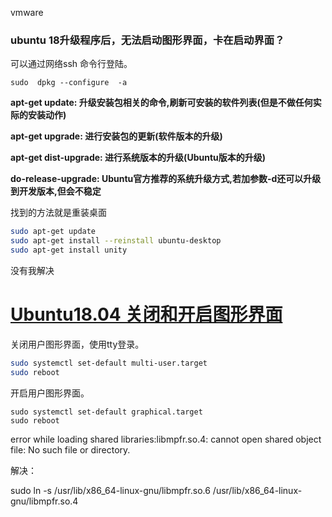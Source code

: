vmware 



### ubuntu 18升级程序后，无法启动图形界面，卡在启动界面？

可以通过网络ssh 命令行登陆。



```
sudo  dpkg --configure  -a
```



**apt-get update: 升级安装包相关的命令,刷新可安装的软件列表(但是不做任何实际的安装动作)**

**apt-get upgrade: 进行安装包的更新(软件版本的升级)**

**apt-get dist-upgrade: 进行系统版本的升级(Ubuntu版本的升级)**

**do-release-upgrade: Ubuntu官方推荐的系统升级方式,若加参数-d还可以升级到开发版本,但会不稳定**



找到的方法就是重装桌面

```bash
sudo apt-get update
sudo apt-get install --reinstall ubuntu-desktop
sudo apt-get install unity
```

没有我解决

#  			[Ubuntu18.04 关闭和开启图形界面](https://www.cnblogs.com/schips/p/10577464.html) 		



关闭用户图形界面，使用tty登录。

```bash
sudo systemctl set-default multi-user.target
sudo reboot
```

开启用户图形界面。

```
sudo systemctl set-default graphical.target
sudo reboot
```





error while loading shared libraries:libmpfr.so.4: cannot open shared object file: No such file or directory.

解决：

sudo ln -s /usr/lib/x86_64-linux-gnu/libmpfr.so.6 /usr/lib/x86_64-linux-gnu/libmpfr.so.4

